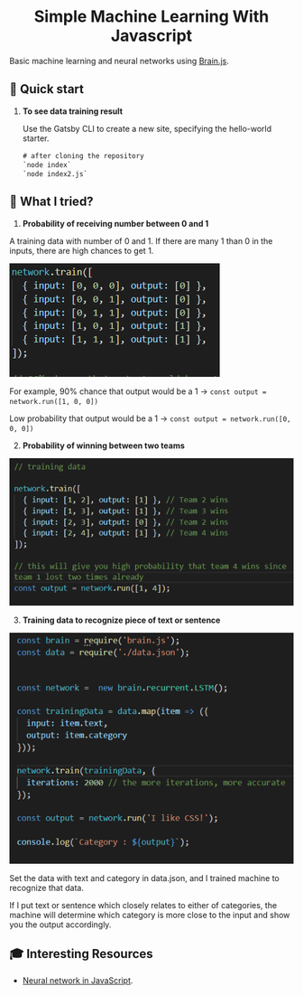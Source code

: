 
<h1 align="center">
  Simple Machine Learning With Javascript
</h1>

Basic machine learning and neural networks using [Brain.js](https://github.com/BrainJS/brain.js).

## 🚀 Quick start

1.  **To see data training result**

    Use the Gatsby CLI to create a new site, specifying the hello-world starter.

    ```shell
    # after cloning the repository 
    `node index` 
    `node index2.js`
    ```

## 🧐 What I tried?

1. **Probability of receiving number between 0 and 1**

A training data with number of 0 and 1. If there are many 1 than 0 in the inputs, there are high chances to get 1.

<img src="img/training1.png">

For example, 90% chance that output would be a 1 -> `const output = network.run([1, 0, 0])` <br/>

Low probability that output would be a 1 -> `const output = network.run([0, 0, 0])`<br/>

2.  **Probability of winning between two teams**

<img src="img/training2.png">

3.  **Training data to recognize piece of text or sentence**

<img src="img/training3.png">

Set the data with text and category in data.json, and I trained machine to recognize that data. <br/>

If I put text or sentence which closely relates to either of categories, the machine will determine which category is more close to the input and show you the output accordingly. 

## 🎓 Interesting Resources

- [Neural network in JavaScript](https://itnext.io/you-can-build-a-neural-network-in-javascript-even-if-you-dont-really-understand-neural-networks-e63e12713a3).
